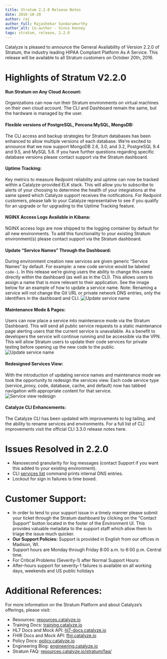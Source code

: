 ```yaml
---
title: Stratum 2.2.0 Release Notes
date: 2016-10-20
author: raj
author_full: Rajashekar Sundaramurthy
author_alt: Co-author - Vince Kenney
tags: stratum, release, 2.2.0
---
```


Catalyze is pleased to announce the General Availability of Version 2.2.0 of Stratum, the industry leading HIPAA Compliant Platform As A Service. This release will be available to all Stratum customers on October 20th, 2016.

# Highlights of Stratum V2.2.0

#### Run Stratum on Any Cloud Account:
Organizations can now run their Stratum environments on virtual machines on their own cloud account. The CLI and Dashboard remain the same, but the hardware is managed by the user.

#### Flexible versions of PostgreSQL, Percona MySQL, MongoDB:
The CLI access and backup strategies for Stratum databases has been enhanced to allow multiple versions of each database.  We’re excited to announce that we now support MongoDB 2.6, 3.0, and 3.2, PostgreSQL 9.4 and 9.5, and MySQL 5.6.  If you have further questions regarding specific database versions please contact support via the Stratum dashboard.

#### Uptime Tracking:
Key metrics to measure Redpoint reliability and uptime can now be tracked within a Catalyze-provided ELK stack. This will allow you to subscribe to alerts of your choosing to determine the health of your integrations at the same speed which Catalyze support receives the notifications. For Redpoint customers, please talk to your Catalyze representative to see if you qualify for an upgrade or for upgrading to the Uptime Tracking feature.

#### NGINX Access Logs Available in Kibana:
NGINX access logs are now shipped to the logging container by default for all new environments. To add this functionality to your existing Stratum environment(s) please contact support via the Stratum dashboard.

#### Update “Service Names” Through the Dashboard:
During environment creation new services are given generic “Service Names” by default. For example: a new code service would be labeled `code-1`. In this release we’re giving users the ability to change this name directly within the dashboard (as well as in the CLI). This allows users to assign a name that is more relevant to their application. See the image below for an example of how to update a service name.  Note:  Renaming a service will not change the Git URL or private network DNS entries, only the identifiers in the dashboard and CLI.
![Update service name](/assets/img/posts/edit-service-name.gif)

#### Maintenance Mode & Pages:
Users can now place a service into maintenance mode via the Stratum Dashboard. This will send all public service requests to a static maintenance page alerting users that the current service is unavailable. As a benefit to developers the service will continue running and be accessible via the VPN. This will allow Stratum users to update their code services for private testing before opening up the new code to the public.
![Update service name](/assets/img/posts/mm.gif)

#### Redesigned Services View:
With the introduction of updating service names and maintenance mode we took the opportunity to redesign the services view. Each code service type (service_proxy, code, database, cache, and default) now has tabbed navigation with appropriate content for that service.
![Service view redesign](/assets/img/posts/services-redesign.png)

#### Catalyze CLI Enhancements:
The Catalyze CLI has been updated with improvements to log tailing, and the ability to rename services and environments. For a full list of CLI improvements visit the official CLI 3.3.0 release notes here.

# Issues Resolved in 2.2.0
- Nanosecond granularity for log messages (contact Support if you want this added to your existing environment).
- CLI [services list](//resources.catalyze.io/paas/paas-cli-reference/#services-list) command prints internal DNS entries.
- Lockout for sign in failures is time boxed.

# Customer Support:
- In order to tend to your support issue in a timely manner please submit your ticket through the Stratum dashboard by clicking on the “Contact Support” button located in the footer of the Environment UI. This provides valuable metadata to the support staff which allow them to triage the issue much quicker.
- **Our Support Policies:** Support is provided in English from our offices in Madison, WI.
- Support hours are Monday through Friday 8:00 a.m. to 6:00 p.m. Central time.
- For Critical Problems (Severity-1) after Normal Support Hours:
- After-hours support for severity-1 failures is available on all working days, weekends and US public holidays

# Additional References:

For more information on the Stratum Platform and about Catalyze’s offerings, please visit:

- Resources: [resources.catalyze.io](//resources.catalyze.io)
- Training Docs: [training.catalyze.io](//training.catalyze.io)
- HL7 Docs and Mock API: [hl7-docs.catalyze.io](//hl7-docs.catalyze.io)
- FHIR Docs and Mock API: [fhir.catalyze.io](//fhir.catalyze.io)
- Policy Docs: [policy.catalyze.io](//policy.catalyze.io)
- Engineering Blog: [engineering.catalyze.io](//engineering.catalyze.io)
- Stratum FAQ: [resources.catalyze.io/stratum/faq/](//resources.catalyze.io/stratum/faq/)
